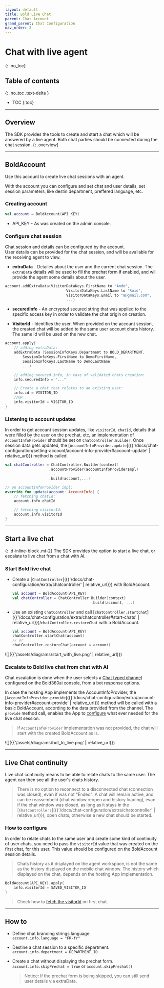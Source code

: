 ```yaml
---
layout: default
title: Bold Live Chat
parent: Chat Account
grand_parent: Chat Configuration
nav_order: 2
---
```


# Chat with live agent 
{: .no_toc}

## Table of contents
{: .no_toc .text-delta }

- TOC
{:toc}

---

## Overview
The SDK provides the tools to create and start a chat which will be answered by a live agent.
Both chat parties should be connected during the chat session.
{: .overview}

---

## BoldAccount
Use this account to create live chat sessions with an agent.

With the account you can configure and set chat and user details, set session parameters, like destin department, preffered language, etc.

### Creating account

```kotlin
val account = BoldAccount(API_KEY)
```  
- API_KEY - As was created on the admin console.

### Configure chat session
Chat session and details can be configured by the account.   
User details can be provided for the chat session, and will be available for the receiving agent to view.     

- **extraData** - Detailes about the user and the current chat session. The `extraData` details will be used to fill the prechat form if enabled, and will provide the agent some details about the user.
```kotlin
account.addExtraData(VisitorDataKeys.FirstName to "Ando",
                            VisitorDataKeys.LastName to "Roid",
                            VisitorDataKeys.Email to "a@gmail.com",
                            ...)
```

- **securedInfo** - An encrypted secured string that was applied to the specific access key in order to validate the chat origin on creation.

- **VisitorId** - Identifies the user. When provided on the account session, the created chat will be added to the same user account chats history. The same id will be used on the new chat.

```kotlin
account.apply{
    // adding extraData: 
    addExtraData (SessionInfoKeys.Department to BOLD_DEPARTMENT,
        SessionInfoKeys.FirstName to DemoFirstName,
        SessionInfoKeys.LastName to DemoLastName
        ...)             

    // adding secured info, in case of validated chats creation:
    info.securedInfo = "..."  

    // Create a chat that relates to an existing user:
    info.id = VISITOR_ID
    //OR
    info.visitorId = VISITOR_ID  
}
```

### Listening to account updates
In order to get account session updates, like `visitorId`, `chatId`, details that were filled by the user on the prechat, etc, an implementation of `AccountInfoProvider` should be set on `Chatcontroller.Builder`.
Once session data gets updated, the [`AccountInfoProvider.update`]({{'/docs/chat-configuration/setting-account/account-info-provider#account-update' | relative_url}}) method is called. 
```kotlin
val chatController = ChatController.Builder(context) 
                    .accountProvider(accountInfoProviderImpl)
                    ...
                    .build(account,...)

// on accountInfoProvider impl:
override fun update(account: AccountInfo) {
    // fetching chatId:
    account.info.chatId

    // fetching visitorId:
    account.info.visitorId 
}
```
---

## Start a live chat
{: .d-inline-block .mt-2}
The SDK provides the option to start a live chat, or escalate to live chat from a chat with AI.

### Start Bold live chat
- Create a [`ChatController`]({{'/docs/chat-configuration/extra/chatcontroller' | relative_url}}) with BoldAccount.

    ```kotlin
    val account = BoldAccount(API_KEY)
    val chatController = ChatController.Builder(context)                                                     
                                        .build(account, ...)
    ```
    

- Use an existing `ChatController` and call [`chatController.startChat`]({{'/docs/chat-configuration/extra/chatcontroller#start-chats' | relative_url}})/`chatController.restoreChat` with a BoldAccount.
    ```kotlin
    val account = BoldAccount(API_KEY)
    chatController.startChat(account)
    // or
    chatController.restoreChat(account = account)
    ```

![]({{'/assets/diagrams/start_with_live.png' | relative_url}})

### Escalate to Bold live chat from chat with AI
Chat escalation is done when the user selects a [Chat typed channel](https://support.nanorep.com/API-Integrations/Chat-Integration/1009694282/How-to-integrate-LiveChat-Inc-chat.htm) configured on the Bold360ai console, from a bot response options.

In case the hosting App implements the AccountInfoProvider, the [`AccountInfoProvider.provide`]({{'/docs/chat-configuration/extra/account-info-provider#account-provide' | relative_url}}) method will be called with a basic BoldAccount, according to the data provided from the channel. The `provide` method call, enables the App to [configure](#configure-chat-session) what ever needed for the live chat session.   
> If `AccountInfoProvider` implementation was not provided, the chat will start with the created BoldAccount as is.
    
![]({{'/assets/diagrams/bot_to_live.png' | relative_url}})

--- 

## Live Chat continuity
Live chat continuity means to be able to relate chats to the same user. The agent can then see all the user's chats history. 
> There is no option to reconnect to a disconnected chat (connection was closed), evan if was not "Ended".
> A chat will remain active, and can be reassembeld (chat window reopen and history loading), evan if the chat window was closed, as long as it stays in the [`ChatControllers`]({{'/docs/chat-configuration/extra/chatcontroller' | relative_url}}), open chats, otherwise a new chat should be started.

### How to configure
In order to relate chats to the same user and create some kind of continuity of user chats, you need to pass the `visitorId` value that was created on the first chat, for this user.
This value should be configured on the BoldAccount session details.

> Chats history as it displayed on the agent workspace, is not the same as the history displayed on the mobile chat window. The history which displayed on the chat, depends on the hosting App implementation. 

```kotlin
BoldAccount(API_KEY).apply{
    info.visitorId = SAVED_VISITOR_ID
}
```

> Check how to [fetch the visitorId](#listening-to-account-updates) on first chat.

---

## How to

- Define chat branding strings language.   
`account.info.language = "FR-fr"`

- Destine a chat session to a specific department.    
`account.info.department = DEPARTMENT_ID`

- Create a chat without displaying the prechat form.   
`account.info.skipPrechat = true` or `account.skipPrechat()`   
  > Notice: If the prechat form is being skipped, you can still send user details via extraData.
  
